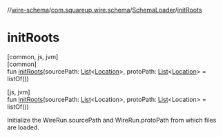 //[wire-schema](../../../index.md)/[com.squareup.wire.schema](../index.md)/[SchemaLoader](index.md)/[initRoots](init-roots.md)

# initRoots

[common, js, jvm]\
[common]\
fun [initRoots](init-roots.md)(sourcePath: [List](https://kotlinlang.org/api/latest/jvm/stdlib/kotlin.collections/-list/index.html)&lt;[Location](../-location/index.md)&gt;, protoPath: [List](https://kotlinlang.org/api/latest/jvm/stdlib/kotlin.collections/-list/index.html)&lt;[Location](../-location/index.md)&gt; = listOf())

[js, jvm]\
fun [initRoots](init-roots.md)(sourcePath: [List](https://kotlinlang.org/api/latest/jvm/stdlib/kotlin.collections/-list/index.html)&lt;Location&gt;, protoPath: [List](https://kotlinlang.org/api/latest/jvm/stdlib/kotlin.collections/-list/index.html)&lt;Location&gt; = listOf())

Initialize the WireRun.sourcePath and WireRun.protoPath from which files are loaded.
